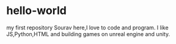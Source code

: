 # hello-world
my first repository
Sourav here,I love to code and program.
I like JS,Python,HTML and building games
on unreal engine and unity.
